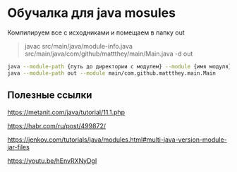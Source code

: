 # Обучалка для java mosules

Компилируем все с исходниками и помещаем в папку out
> javac src/main/java/module-info.java src/main/java/com/github/mattthey/main/Main.java -d out

```bash
java --module-path {путь до директории с модулем} --module {имя модуля}/{главный класс модуля}
java --module-path out --module main/com.github.mattthey.main.Main
```

## Полезные ссылки
https://metanit.com/java/tutorial/11.1.php

https://habr.com/ru/post/499872/

https://jenkov.com/tutorials/java/modules.html#multi-java-version-module-jar-files

https://youtu.be/hEnvRXNyDgI
